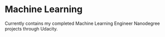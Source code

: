# Machine Learning

Currently contains my completed Machine Learning Engineer Nanodegree projects through Udacity.
